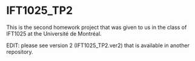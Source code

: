 # IFT1025_TP2
This is the second homework project that was given to us in the class of IFT1025 at the Université de Montréal.

EDIT: please see version 2 (IFT1025_TP2.ver2) that is available in another repository.

